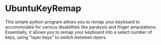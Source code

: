# UbuntuKeyRemap
This simple python program allows you to remap your keyboard to accommodate for various disabilities like paralysis and finger amputations. Essentially, it allows you to remap your keyboard into a select number of keys, using "layer keys" to switch between layers.
